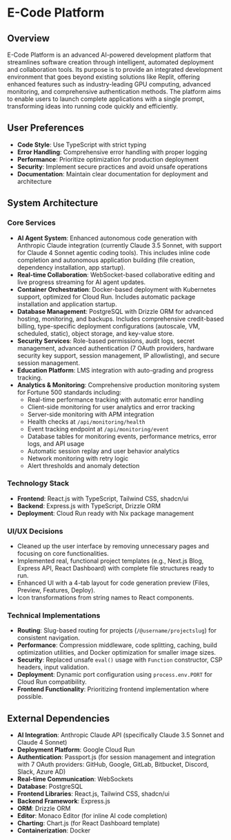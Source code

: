 # E-Code Platform

## Overview
E-Code Platform is an advanced AI-powered development platform that streamlines software creation through intelligent, automated deployment and collaboration tools. Its purpose is to provide an integrated development environment that goes beyond existing solutions like Replit, offering enhanced features such as industry-leading GPU computing, advanced monitoring, and comprehensive authentication methods. The platform aims to enable users to launch complete applications with a single prompt, transforming ideas into running code quickly and efficiently.

## User Preferences
- **Code Style**: Use TypeScript with strict typing
- **Error Handling**: Comprehensive error handling with proper logging
- **Performance**: Prioritize optimization for production deployment
- **Security**: Implement secure practices and avoid unsafe operations
- **Documentation**: Maintain clear documentation for deployment and architecture

## System Architecture

### Core Services
- **AI Agent System**: Enhanced autonomous code generation with Anthropic Claude integration (currently Claude 3.5 Sonnet, with support for Claude 4 Sonnet agentic coding tools). This includes inline code completion and autonomous application building (file creation, dependency installation, app startup).
- **Real-time Collaboration**: WebSocket-based collaborative editing and live progress streaming for AI agent updates.
- **Container Orchestration**: Docker-based deployment with Kubernetes support, optimized for Cloud Run. Includes automatic package installation and application startup.
- **Database Management**: PostgreSQL with Drizzle ORM for advanced hosting, monitoring, and backups. Includes comprehensive credit-based billing, type-specific deployment configurations (autoscale, VM, scheduled, static), object storage, and key-value store.
- **Security Services**: Role-based permissions, audit logs, secret management, advanced authentication (7 OAuth providers, hardware security key support, session management, IP allowlisting), and secure session management.
- **Education Platform**: LMS integration with auto-grading and progress tracking.
- **Analytics & Monitoring**: Comprehensive production monitoring system for Fortune 500 standards including:
  - Real-time performance tracking with automatic error handling
  - Client-side monitoring for user analytics and error tracking
  - Server-side monitoring with APM integration
  - Health checks at `/api/monitoring/health`
  - Event tracking endpoint at `/api/monitoring/event`
  - Database tables for monitoring events, performance metrics, error logs, and API usage
  - Automatic session replay and user behavior analytics
  - Network monitoring with retry logic
  - Alert thresholds and anomaly detection

### Technology Stack
- **Frontend**: React.js with TypeScript, Tailwind CSS, shadcn/ui
- **Backend**: Express.js with TypeScript, Drizzle ORM
- **Deployment**: Cloud Run ready with Nix package management

### UI/UX Decisions
- Cleaned up the user interface by removing unnecessary pages and focusing on core functionalities.
- Implemented real, functional project templates (e.g., Next.js Blog, Express API, React Dashboard) with complete file structures ready to run.
- Enhanced UI with a 4-tab layout for code generation preview (Files, Preview, Features, Deploy).
- Icon transformations from string names to React components.

### Technical Implementations
- **Routing**: Slug-based routing for projects (`/@username/projectslug`) for consistent navigation.
- **Performance**: Compression middleware, code splitting, caching, build optimization utilities, and Docker optimization for smaller image sizes.
- **Security**: Replaced unsafe `eval()` usage with `Function` constructor, CSP headers, input validation.
- **Deployment**: Dynamic port configuration using `process.env.PORT` for Cloud Run compatibility.
- **Frontend Functionality**: Prioritizing frontend implementation where possible.

## External Dependencies
- **AI Integration**: Anthropic Claude API (specifically Claude 3.5 Sonnet and Claude 4 Sonnet)
- **Deployment Platform**: Google Cloud Run
- **Authentication**: Passport.js (for session management and integration with 7 OAuth providers: GitHub, Google, GitLab, Bitbucket, Discord, Slack, Azure AD)
- **Real-time Communication**: WebSockets
- **Database**: PostgreSQL
- **Frontend Libraries**: React.js, Tailwind CSS, shadcn/ui
- **Backend Framework**: Express.js
- **ORM**: Drizzle ORM
- **Editor**: Monaco Editor (for inline AI code completion)
- **Charting**: Chart.js (for React Dashboard template)
- **Containerization**: Docker